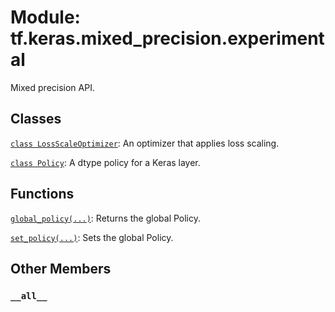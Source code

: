 <div itemscope itemtype="http://developers.google.com/ReferenceObject">
<meta itemprop="name" content="tf.keras.mixed_precision.experimental" />
<meta itemprop="path" content="Stable" />
<meta itemprop="property" content="__all__"/>
</div>

# Module: tf.keras.mixed_precision.experimental

Mixed precision API.

## Classes

[`class LossScaleOptimizer`](../../../tf/keras/mixed_precision/experimental/LossScaleOptimizer.md): An optimizer that applies loss scaling.

[`class Policy`](../../../tf/keras/mixed_precision/experimental/Policy.md): A dtype policy for a Keras layer.

## Functions

[`global_policy(...)`](../../../tf/keras/mixed_precision/experimental/global_policy.md): Returns the global Policy.

[`set_policy(...)`](../../../tf/keras/mixed_precision/experimental/set_policy.md): Sets the global Policy.

## Other Members

<h3 id="__all__"><code>__all__</code></h3>

